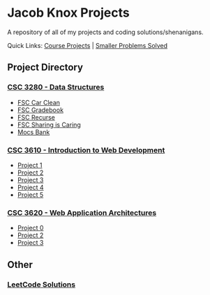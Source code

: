 # Jacob Knox Projects
A repository of all of my projects and coding solutions/shenanigans.

Quick Links: [Course Projects](https://github.com/JacobKnox/Jacob-Knox-Projects/blob/main/README.md#project-directory) | [Smaller Problems Solved](https://github.com/JacobKnox/Jacob-Knox-Projects/blob/main/README.md#other)
## Project Directory
### [CSC 3280 - Data Structures](https://github.com/JacobKnox/Jacob-Knox-Projects/blob/main/CSC%203280/README.md)
- [FSC Car Clean](https://github.com/JacobKnox/Jacob-Knox-Projects/blob/main/CSC%203280/README.md#fsc-car-clean)
- [FSC Gradebook](https://github.com/JacobKnox/Jacob-Knox-Projects/blob/main/CSC%203280/README.md#fsc-gradebook)
- [FSC Recurse](https://github.com/JacobKnox/Jacob-Knox-Projects/blob/main/CSC%203280/README.md#fsc-recurse)
- [FSC Sharing is Caring](https://github.com/JacobKnox/Jacob-Knox-Projects/tree/main/CSC%203280/FSCsharingiscaring)
- [Mocs Bank](https://github.com/JacobKnox/Jacob-Knox-Projects/tree/main/CSC%203280/MocsBank)
### [CSC 3610 - Introduction to Web Development](https://github.com/JacobKnox/Jacob-Knox-Projects/blob/main/CSC%203610/README.md)
- [Project 1](https://github.com/JacobKnox/Jacob-Knox-Projects/tree/main/CSC%203610/Project%201)
- [Project 2](https://github.com/JacobKnox/Jacob-Knox-Projects/tree/main/CSC%203610/Project%202)
- [Project 3](https://github.com/JacobKnox/Jacob-Knox-Projects/tree/main/CSC%203610/Project%203)
- [Project 4](https://github.com/JacobKnox/Jacob-Knox-Projects/tree/main/CSC%203610/Project%204)
- [Project 5](https://github.com/JacobKnox/Jacob-Knox-Projects/tree/main/CSC%203610/Project%205)
### [CSC 3620 - Web Application Architectures](https://github.com/JacobKnox/Jacob-Knox-Projects/blob/main/CSC%203620/README.md)
- [Project 0](https://github.com/JacobKnox/Jacob-Knox-Projects/tree/main/CSC%203620/Project%200)
- [Project 2](https://github.com/JacobKnox/Jacob-Knox-Projects/tree/main/CSC%203620/project2)
- [Project 3](https://github.com/JacobKnox/Jacob-Knox-Projects/tree/main/CSC%203620/project3)
## Other
### [LeetCode Solutions](https://github.com/JacobKnox/Jacob-Knox-Projects/blob/main/LeetCode%20Solutions/README.md)
